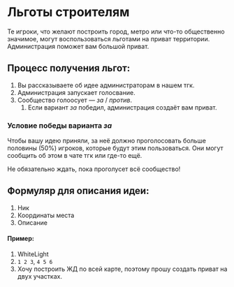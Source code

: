 # Льготы строителям

Те игроки, что желают построить город, метро или что-то общественно значимое, могут воспользоваться льготами на приват территории. Администрация поможет вам большой приват.

## Процесс получения льгот:
1. Вы рассказываете об идее администраторам в нашем тгк.
1. Администрация запускает голосвание.
1. Сообщество голоосует — _за_ / _против_.
    1. Если вариант _за_ победил, администрация создаёт вам приват.

### Условие победы варианта _за_
Чтобы вашу идею приняли, за неё должно проголосовать больше половины (50%) игроков, которые будут этим пользоваться. Они могут сообщить об этом в чате тгк или где-то ещё.

Не обязательно ждать, пока проголусет всё сообщество!

## Формуляр для описания идеи:
1. Ник
2. Координаты места
3. Описание

#### Пример:
1. WhiteLight
1. `1 2 3`, `4 5 6`
1. Хочу построить ЖД по всей карте, поэтому прошу создать приват на двух участках. 